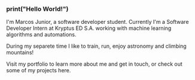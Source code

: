 ### print("Hello World!")

I'm Marcos Junior, a software developer student. Currently I'm a Software Developer Intern at Kryptus ED S.A. working with machine learning algorithms and automations.

During my separete time I like to train, run, enjoy astronomy and  climbing mountains!

Visit my portfolio to learn more about me and get in touch, or check out some of my projects here.
